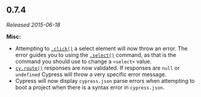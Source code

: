 ## 0.7.4

_Released 2015-06-18_

**Misc:**

- Attempting to [`.click()`](/api/commands/click) a select element will now
  throw an error. The error guides you to using the
  [`.select()`](/api/commands/select) command, as that is the command you should
  use to change a `<select>` value.
- [`cy.route()`](/api/commands/route) responses are now validated. If responses
  are `null` or `undefined` Cypress will throw a very specific error message.
- Cypress will now display `cypress.json` parse errors when attempting to boot a
  project when there is a syntax error in `cypress.json`.
